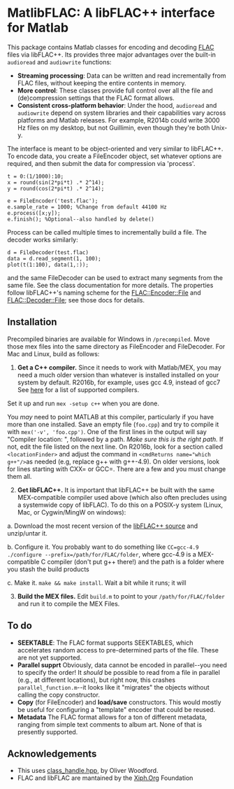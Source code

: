 # MatlibFLAC: A libFLAC++ interface for Matlab

This package contains Matlab classes for encoding and decoding [FLAC](https://xiph.org/flac/) files via libFLAC++. Its provides three major advantages over the built-in `audioread` and `audiowrite` functions:

 * **Streaming processing**: Data can be written and read incrementally from FLAC files, without keeping the entire contents in memory.
 * **More control**: These classes provide full control over all the file and (de)compression settings that the FLAC format allows.
 * **Consistent cross-platform behavior**: Under the hood, `audioread` and `audiowrite` depend on system libraries and their capabilities vary across platforms and Matlab releases. For example, R2014b could write 3000 Hz files on my desktop, but not Guillimin, even though they're both Unix-y.

The interface is meant to be object-oriented and very similar to libFLAC++. To encode data, you create a FileEncoder object, set whatever options are required, and then submit the data for compression via 'process'.
```
t = 0:(1/1000):10;
x = round(sin(2*pi*t) .* 2^14);
y = round(cos(2*pi*t) .* 2^14);

e = FileEncoder('test.flac');
e.sample_rate = 1000; %Change from default 44100 Hz
e.process([x;y]);
e.finish(); %Optional--also handled by delete()
```
Process can be called multiple times to incrementally build a file. The decoder works similarly:
```
d = FileDecoder(test.flac)
data = d.read_segment(1, 100);
plot(t(1:100), data(1,:));
```
and the same FileDecoder can be used to extract many segments from the same file. See the class documentation for more details. The properties follow libFLAC++'s naming scheme for the [FLAC::Encoder::File](https://xiph.org/flac/api/classFLAC_1_1Encoder_1_1File.html) and [FLAC::Decoder::File](https://xiph.org/flac/api/classFLAC_1_1Decoder_1_1File.html); see those docs for details.

## Installation
Precompiled binaries are available for Windows in `/precompiled`. Move those mex files into the same directory as FileEncoder and FileDecoder. For Mac and Linux, build as follows:

1. **Get a C++ compiler.** Since it needs to work with Matlab/MEX, you may need a much older version than whatever is installed installed on your system by default. R2016b, for example, uses gcc 4.9, instead of gcc7 See [here](https://www.mathworks.com/support/compilers.html) for a list of supported compilers.

 Set it up and run `mex -setup c++` when you are done.

  You *may* need to point MATLAB at this compiler, particularly if you have more than one installed. Save an empty file (`foo.cpp`) and try to compile it with `mex('-v', 'foo.cpp')`. One of the first lines in the output will say "Compiler location: ", followed by a path. *Make sure this is the right path.* If not, edit the file listed on the next line.  On R2016b, look for a section called `<locationFinder>` and adjust the command in `<cmdReturns name="which g++"/>`as needed (e.g, replace g++ with g++-4.9). On older versions, look for lines starting with CXX= or GCC=. There are a few and you must change them all.

2. **Get libFLAC++.** It is important that libFLAC++ be built with the same MEX-compatible compiler used above (which also often precludes using a systemwide copy of libFLAC). To do this on a POSIX-y system (Linux, Mac, or Cygwin/MingW on windows):

  a. Download the most recent version of the [libFLAC++ source](http://downloads.xiph.org/releases/flac/) and unzip/untar it.

  b. Configure it. You probably want to do something like `CC=gcc-4.9 ./configure --prefix=/path/for/FLAC/folder`, where gcc-4.9 is a MEX-compatible C compiler (don't put g++ there!) and the path is a folder where you stash the build products

  c. Make it. `make && make install`. Wait a bit while it runs; it will

3. **Build the MEX files.**  Edit `build.m` to point to your `/path/for/FLAC/folder` and run it to compile the MEX Files.

## To do
 * **SEEKTABLE**: The FLAC format supports SEEKTABLES, which accelerates random access to pre-determined parts of the file. These are not yet supported.
 * **Parallel supprt**  Obviously, data cannot be encoded in parallel--you need to specify the order! It *should* be possible to read from a file in parallel (e.g., at different locations), but right now, this crashes `parallel_function.m`--it looks like it "migrates" the objects without calling the copy constructor.
 * **Copy** (for FileEncoder) and **load/save** constructors. This would mostly be useful for configuring a "template" encoder that could be reused.
 * **Metadata** The FLAC format allows for a ton of different metadata, ranging from simple text comments to album art. None of that is presently supported.

## Acknowledgements
* This uses [class_handle.hpp](https://www.mathworks.com/matlabcentral/fileexchange/38964-example-matlab-class-wrapper-for-a-c++-class), by Oliver Woodford.
* FLAC and libFLAC are mantained by the [Xiph.Org](https://xiph.org/) Foundation
